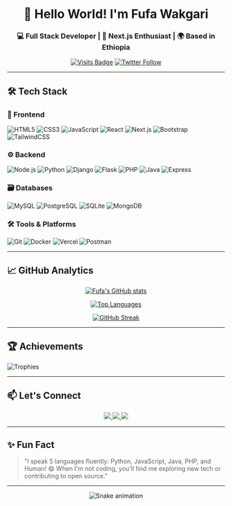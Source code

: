 <div align="center">
  
# 👋 Hello World! I'm Fufa Wakgari 
### 💻 Full Stack Developer | 🚀 Next.js Enthusiast | 🌍 Based in Ethiopia

[![Visits Badge](https://komarev.com/ghpvc/?username=fufex3934&label=PROFILE+VIEWS&color=6e40c9&style=for-the-badge)](https://github.com/fufex3934)
[![Twitter Follow](https://img.shields.io/badge/Follow_@YourHandle-1DA1F2?style=for-the-badge&logo=twitter&logoColor=white)](https://twitter.com/YourHandle)

</div>

---

## 🛠️ Tech Stack

### 🌈 Frontend
![HTML5](https://img.shields.io/badge/-HTML5-E34F26?style=for-the-badge&logo=html5&logoColor=white)
![CSS3](https://img.shields.io/badge/-CSS3-1572B6?style=for-the-badge&logo=css3&logoColor=white)
![JavaScript](https://img.shields.io/badge/-JavaScript-F7DF1E?style=for-the-badge&logo=javascript&logoColor=black)
![React](https://img.shields.io/badge/-React-61DAFB?style=for-the-badge&logo=react&logoColor=black)
![Next.js](https://img.shields.io/badge/-Next.js-000000?style=for-the-badge&logo=nextdotjs&logoColor=white)
![Bootstrap](https://img.shields.io/badge/-Bootstrap-7952B3?style=for-the-badge&logo=bootstrap&logoColor=white)
![TailwindCSS](https://img.shields.io/badge/-TailwindCSS-06B6D4?style=for-the-badge&logo=tailwindcss&logoColor=white)

### ⚙️ Backend
![Node.js](https://img.shields.io/badge/-Node.js-339933?style=for-the-badge&logo=nodedotjs&logoColor=white)
![Python](https://img.shields.io/badge/-Python-3776AB?style=for-the-badge&logo=python&logoColor=white)
![Django](https://img.shields.io/badge/-Django-092E20?style=for-the-badge&logo=django&logoColor=white)
![Flask](https://img.shields.io/badge/-Flask-000000?style=for-the-badge&logo=flask&logoColor=white)
![PHP](https://img.shields.io/badge/-PHP-777BB4?style=for-the-badge&logo=php&logoColor=white)
![Java](https://img.shields.io/badge/-Java-007396?style=for-the-badge&logo=java&logoColor=white)
![Express](https://img.shields.io/badge/-Express-000000?style=for-the-badge&logo=express&logoColor=white)

### 🗃️ Databases
![MySQL](https://img.shields.io/badge/-MySQL-4479A1?style=for-the-badge&logo=mysql&logoColor=white)
![PostgreSQL](https://img.shields.io/badge/-PostgreSQL-4169E1?style=for-the-badge&logo=postgresql&logoColor=white)
![SQLite](https://img.shields.io/badge/-SQLite-003B57?style=for-the-badge&logo=sqlite&logoColor=white)
![MongoDB](https://img.shields.io/badge/-MongoDB-47A248?style=for-the-badge&logo=mongodb&logoColor=white)

### 🛠️ Tools & Platforms
![Git](https://img.shields.io/badge/-Git-F05032?style=for-the-badge&logo=git&logoColor=white)
![Docker](https://img.shields.io/badge/-Docker-2496ED?style=for-the-badge&logo=docker&logoColor=white)
![Vercel](https://img.shields.io/badge/-Vercel-000000?style=for-the-badge&logo=vercel&logoColor=white)
![Postman](https://img.shields.io/badge/-Postman-FF6C37?style=for-the-badge&logo=postman&logoColor=white)

---

## 📈 GitHub Analytics

<div align="center">
  
[![Fufa's GitHub stats](https://github-readme-stats.vercel.app/api?username=fufex3934&show_icons=true&count_private=true&theme=radical&hide_border=true&bg_color=0D1117&include_all_commits=true)](https://github.com/fufex3934)

[![Top Languages](https://github-readme-stats.vercel.app/api/top-langs/?username=fufex3934&layout=compact&theme=radical&hide_border=true&bg_color=0D1117&langs_count=8)](https://github.com/fufex3934)

[![GitHub Streak](https://streak-stats.demolab.com?user=fufex3934&theme=radical&hide_border=true&background=0D1117&dates=FFFFFF)](https://git.io/streak-stats)

</div>

---

## 🏆 Achievements
![Trophies](https://github-profile-trophy.vercel.app/?username=fufex3934&theme=onedark&no-bg=true&no-frame=true&margin-w=15&column=4)

---

## 📫 Let's Connect
<p align="center">
  <a href="https://linkedin.com/in/fufa-wakgari-85b412228" target="_blank">
    <img src="https://img.shields.io/badge/LinkedIn-0A66C2?style=for-the-badge&logo=linkedin&logoColor=white" />
  </a>
  <a href="mailto:fufawakgari174@gmail.com">
    <img src="https://img.shields.io/badge/Gmail-EA4335?style=for-the-badge&logo=gmail&logoColor=white" />
  </a>
  <a href="https://twitter.com/YourHandle" target="_blank">
    <img src="https://img.shields.io/badge/Twitter-1DA1F2?style=for-the-badge&logo=twitter&logoColor=white" />
  </a>
</p>

---

## ✨ Fun Fact
> "I speak 5 languages fluently: Python, JavaScript, Java, PHP, and Human! 😄 When I'm not coding, you'll find me exploring new tech or contributing to open source."

---

<div align="center">
  
![Snake animation](https://github.com/fufex3934/fufex3934/blob/output/snake.svg)

</div>
